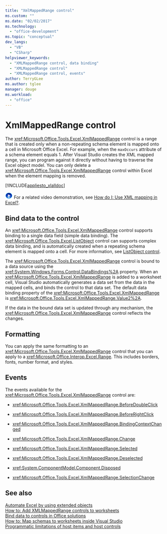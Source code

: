 ```yaml
---
title: "XmlMappedRange control"
ms.custom: ""
ms.date: "02/02/2017"
ms.technology: 
  - "office-development"
ms.topic: "conceptual"
dev_langs: 
  - "VB"
  - "CSharp"
helpviewer_keywords: 
  - "XMLMappedRange control, data binding"
  - "XMLMappedRange control"
  - "XMLMappedRange control, events"
author: TerryGLee
ms.author: tglee
manager: douge
ms.workload: 
  - "office"
---
```

# XmlMappedRange control
  The <xref:Microsoft.Office.Tools.Excel.XmlMappedRange> control is a range that is created only when a non-repeating schema element is mapped onto a cell in Microsoft Office Excel. For example, when the `maxOccurs` attribute of a schema element equals 1. After Visual Studio creates the XML mapped range, you can program against it directly without having to traverse the Excel object model. You can only delete a <xref:Microsoft.Office.Tools.Excel.XmlMappedRange> control within Excel when the element mapping is removed.  
  
 [!INCLUDE[appliesto_xlalldoc](../vsto/includes/appliesto-xlalldoc-md.md)]  
  
 ![link to video](../vsto/media/playvideo.gif "link to video") For a related video demonstration, see [How do I: Use XML mapping in Excel?](http://go.microsoft.com/fwlink/?LinkID=130288).  
  
## Bind data to the control  
 An <xref:Microsoft.Office.Tools.Excel.XmlMappedRange> control supports binding to a single data field (simple data binding). The <xref:Microsoft.Office.Tools.Excel.ListObject> control can supports complex data binding, and is automatically created when a repeating schema element is mapped onto a cell. For more information, see [ListObject control](../vsto/listobject-control.md).  
  
 The <xref:Microsoft.Office.Tools.Excel.XmlMappedRange> control is bound to a data source using the <xref:System.Windows.Forms.Control.DataBindings%2A> property. When an <xref:Microsoft.Office.Tools.Excel.XmlMappedRange> is added to a worksheet cell, Visual Studio automatically generates a data set from the data in the mapped cells, and binds the control to that data set. The default data binding property of the <xref:Microsoft.Office.Tools.Excel.XmlMappedRange> is <xref:Microsoft.Office.Tools.Excel.XmlMappedRange.Value2%2A>.  
  
 If the data in the bound data set is updated through any mechanism, the <xref:Microsoft.Office.Tools.Excel.XmlMappedRange> control reflects the changes.  
  
## Formatting  
 You can apply the same formatting to an <xref:Microsoft.Office.Tools.Excel.XmlMappedRange> control that you can apply to a <xref:Microsoft.Office.Interop.Excel.Range>. This includes borders, fonts, number format, and styles.  
  
## Events  
 The events available for the <xref:Microsoft.Office.Tools.Excel.XmlMappedRange> control are:  
  
-   <xref:Microsoft.Office.Tools.Excel.XmlMappedRange.BeforeDoubleClick>  
  
-   <xref:Microsoft.Office.Tools.Excel.XmlMappedRange.BeforeRightClick>  
  
-   <xref:Microsoft.Office.Tools.Excel.XmlMappedRange.BindingContextChanged>  
  
-   <xref:Microsoft.Office.Tools.Excel.XmlMappedRange.Change>  
  
-   <xref:Microsoft.Office.Tools.Excel.XmlMappedRange.Selected>  
  
-   <xref:Microsoft.Office.Tools.Excel.XmlMappedRange.Deselected>  
  
-   <xref:System.ComponentModel.Component.Disposed>  
  
-   <xref:Microsoft.Office.Tools.Excel.XmlMappedRange.SelectionChange>  
  
## See also  
 [Automate Excel by using extended objects](../vsto/automating-excel-by-using-extended-objects.md)   
 [How to: Add XMLMappedRange controls to worksheets](../vsto/how-to-add-xmlmappedrange-controls-to-worksheets.md)   
 [Bind data to controls in Office solutions](../vsto/binding-data-to-controls-in-office-solutions.md)   
 [How to: Map schemas to worksheets inside Visual Studio](../vsto/how-to-map-schemas-to-worksheets-inside-visual-studio.md)   
 [Programmatic limitations of host items and host controls](../vsto/programmatic-limitations-of-host-items-and-host-controls.md)  
  
  